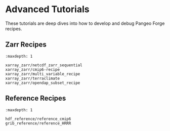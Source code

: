 # Advanced Tutorials

These tutorials are deep dives into how to develop and debug Pangeo Forge recipes.

## Zarr Recipes
```{toctree}
:maxdepth: 1

xarray_zarr/netcdf_zarr_sequential
xarray_zarr/cmip6-recipe
xarray_zarr/multi_variable_recipe
xarray_zarr/terraclimate
xarray_zarr/opendap_subset_recipe
```

## Reference Recipes
```{toctree}
:maxdepth: 1

hdf_reference/reference_cmip6
grib_reference/reference_HRRR

```
